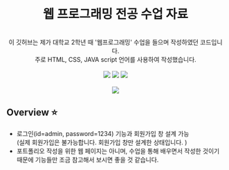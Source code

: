 <p align="center">
  <h1 align="center">웹 프로그래밍 전공 수업 자료 </h1>

  <p align="center">
   <a href="https://2017564.github.io/week12.1/" ><DEMO> </a>
  <br/>
 이 깃허브는 제가 대학교 2학년 때 '웹프로그래밍' 수업을 들으며 작성하였던 코드입니다.
    <br/>
    주로 HTML, CSS, JAVA script 언어를 사용하여 작성했습니다.
  <br/>
    <br/>
    <img src="https://img.shields.io/badge/--05122A?style=flat&logo=bootstrap&logoColor=563D7C"/>
    <img src="https://img.shields.io/badge/-CSS-05122A?style=flat&logo=CSS3&logoColor=1572B6"/>
    <img src="https://img.shields.io/badge/-HTML-05122A?style=flat&logo=HTML5"/>
  <br/>
  <br/>
  <img src="https://github.com/heejung0413/webprogramming/blob/main/demo/market-gif.gif?raw=true"/>
</p>

## Overview ⭐️

- 로그인(id=admin, password=1234) 기능과 회원가입 창 설계 가능
 <br/> (실제 회원가입은 불가능합니다. 회원가입 창만 설계한 상태입니다. )
- 포트폴리오 작성을 위한 웹 페이지는 아니며, 수업을 통해 배우면서 작성한 것이기 때문에 기능들만 조금 참고해서 보시면 좋을 것 같습니다. 

